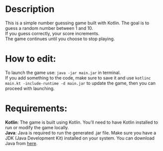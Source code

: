 # **Description**
This is a simple number guessing game built with Kotlin. The goal is to guess a random number between 1 and 10. <br/>
If you guess correctly, your score increments. <br/>
The game continues until you choose to stop playing.

# **How to edit:**
To launch the game use: ```java -jar main.jar``` in terminal. <br/>
If you add something to the code, make sure to save it and use ```kotlinc main.kt -include-runtime -d main.jar``` to update the game, then you can proceed with launching.

# **Requirements:**
**Kotlin**: The game is built using Kotlin. You'll need to have Kotlin installed to run or modify the game locally. <br/>
**Java**: Java is required to run the generated .jar file. Make sure you have a JDK (Java Development Kit) installed on your system. You can download Java from [here](https://www.oracle.com/java/technologies/downloads/#java11?er=221886).
